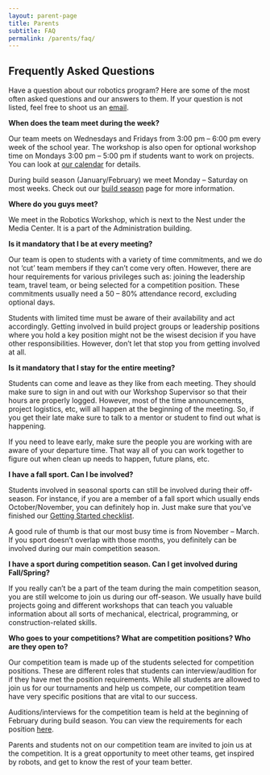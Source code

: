 ```yaml
---
layout: parent-page
title: Parents
subtitle: FAQ
permalink: /parents/faq/
---
```


## Frequently Asked Questions

Have a question about our robotics program? Here are some of the most often asked questions and our answers to them. If your question is not listed, feel free to shoot us an [email](/contact/).

**When does the team meet during the week?**

Our team meets on Wednesdays and Fridays from 3:00 pm – 6:00 pm every week of the school year. The workshop is also open for optional workshop time on Mondays 3:00 pm – 5:00 pm if students want to work on projects. You can look at [our calendar]() for details.

During build season (January/February) we meet Monday – Saturday on most weeks. Check out our [build season](/students/build-seasons/) page for more information.

**Where do you guys meet?**

We meet in the Robotics Workshop, which is next to the Nest under the Media Center. It is a part of the Administration building.

**Is it mandatory that I be at every meeting?**

Our team is open to students with a variety of time commitments, and we do not ‘cut’ team members if they can’t come very often. However, there are hour requirements for various privileges such as: joining the leadership team, travel team, or being selected for a competition position. These commitments usually need a 50 – 80% attendance record, excluding optional days.

Students with limited time must be aware of their availability and act accordingly. Getting involved in build project groups or leadership positions where you hold a key position might not be the wisest decision if you have other responsibilities. However, don’t let that stop you from getting involved at all.

**Is it mandatory that I stay for the entire meeting?**

Students can come and leave as they like from each meeting. They should make sure to sign in and out with our Workshop Supervisor so that their hours are properly logged. However, most of the time announcements, project logistics, etc, will all happen at the beginning of the meeting. So, if you get their late make sure to talk to a mentor or student to find out what is happening.

If you need to leave early, make sure the people you are working with are aware of your departure time. That way all of you can work together to figure out when clean up needs to happen, future plans, etc.

**I have a fall sport. Can I be involved?**

Students involved in seasonal sports can still be involved during their off-season. For instance, if you are a member of a fall sport which usually ends October/November, you can definitely hop in. Just make sure that you’ve finished our [Getting Started checklist](/students/).

A good rule of thumb is that our most busy time is from November – March. If you sport doesn’t overlap with those months, you definitely can be involved during our main competition season.

**I have a sport during competition season. Can I get involved during Fall/Spring?**

If you really can’t be a part of the team during the main competition season, you are still welcome to join us during our off-season. We usually have build projects going and different workshops that can teach you valuable information about all sorts of mechanical, electrical, programming, or construction-related skills.

**Who goes to your competitions? What are competition positions? Who are they open to?**

Our competition team is made up of the students selected for competition positions. These are different roles that students can interview/audition for if they have met the position requirements. While all students are allowed to join us for our tournaments and help us compete, our competition team have very specific positions that are vital to our success.

Auditions/interviews for the competition team is held at the beginning of February during build season. You can view the requirements for each position [here]().

Parents and students not on our competition team are invited to join us at the competition. It is a great opportunity to meet other teams, get inspired by robots, and get to know the rest of your team better.
